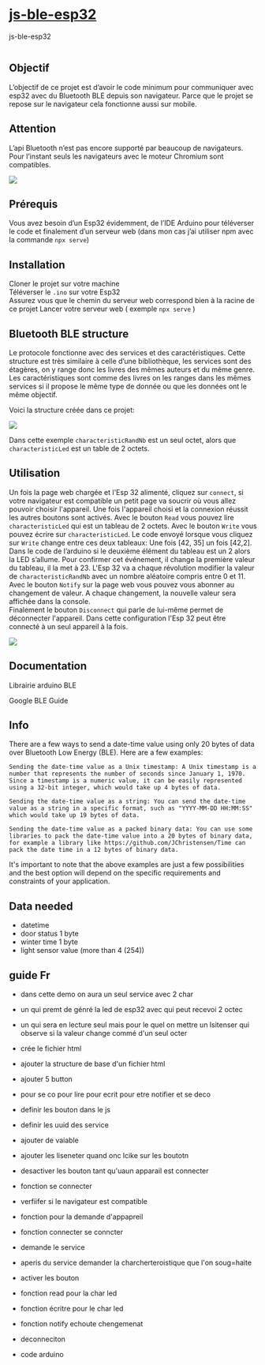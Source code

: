 # [js-ble-esp32](https://qypol342.github.io/js-ble-esp32/index2.html)

js-ble-esp32

<img sr="src/illustration.png">

## Objectif
L’objectif de ce projet est d’avoir le code minimum pour communiquer avec esp32 avec du Bluetooth BLE depuis son navigateur. Parce que le projet se repose sur le navigateur cela fonctionne aussi sur mobile.

## Attention
L’api Bluetooth n’est pas encore supporté par  beaucoup de navigateurs. Pour l’instant seuls les navigateurs avec le moteur Chromium sont compatibles.

<img src="ble_support.PNG">

## Prérequis
Vous avez besoin d’un Esp32 évidemment, de l’IDE Arduino pour téléverser le code et finalement d’un serveur web (dans mon cas j’ai utiliser npm avec la commande `npx serve`)

## Installation
Cloner le projet sur votre machine </br>
Téléverser le `.ino` sur votre Esp32 </br>
Assurez vous que le chemin du serveur web correspond bien à la racine de ce projet
Lancer votre serveur web ( exemple `npx serve` )

## Bluetooth BLE structure
Le protocole fonctionne avec des services et des caractéristiques. Cette structure est très similaire à celle d’une bibliothèque, les services sont des étagères, on y range donc les livres des mêmes auteurs et du même genre. Les caractéristiques sont comme des livres on les ranges dans les mêmes services si il propose le même type de donnée ou que les données ont le même objectif.

Voici la structure créée dans ce projet:

<img src="schema.png">

Dans cette exemple `characteristicRandNb` est un seul octet, alors que `characteristicLed` est un table de 2 octets.

## Utilisation
Un fois la page web chargée et l'Esp 32 alimenté, cliquez sur `connect`, si votre navigateur est compatible un petit page va soucrir où vous allez pouvoir choisir l'appareil.
Une fois l'appareil choisi et la connexion réussit les autres boutons sont activés. Avec le bouton `Read` vous pouvez lire `characteristicLed` qui est un tableau de 2 octets. Avec le bouton `Write` vous pouvez écrire sur `characteristicLed`. Le code envoyé lorsque vous cliquez sur `Write` change entre ces deux tableaux: Une fois [42, 35] un fois [42,2]. </br>
Dans le code de l’arduino si le deuxième élément du tableau est un 2 alors la LED s’allume. Pour confirmer cet événement, il change la première valeur du tableau, il la met à 23. L'Esp 32 va a chaque révolution modifier la valeur de `characteristicRandNb` avec un nombre aléatoire compris entre 0 et 11. </br>
Avec le bouton `Notify` sur la page web vous pouvez vous abonner au changement de valeur. A chaque changement, la nouvelle valeur sera affichée dans la console.</br>
Finalement le bouton `Disconnect` qui parle de lui-même permet de déconnecter l'appareil. Dans cette configuration l'Esp 32 peut être connecté à un seul appareil à la fois.

<img src="demo.PNG">

## Documentation

Librairie arduino BLE

Google BLE Guide














## Info
There are a few ways to send a date-time value using only 20 bytes of data over Bluetooth Low Energy (BLE). Here are a few examples:

    Sending the date-time value as a Unix timestamp: A Unix timestamp is a number that represents the number of seconds since January 1, 1970. Since a timestamp is a numeric value, it can be easily represented using a 32-bit integer, which would take up 4 bytes of data.

    Sending the date-time value as a string: You can send the date-time value as a string in a specific format, such as "YYYY-MM-DD HH:MM:SS" which would take up 19 bytes of data.

    Sending the date-time value as a packed binary data: You can use some libraries to pack the date-time value into a 20 bytes of binary data, for example a library like https://github.com/JChristensen/Time can pack the date time in a 12 bytes of binary data.

It's important to note that the above examples are just a few possibilities and the best option will depend on the specific requirements and constraints of your application.

## Data needed

- datetime
- door status 1 byte
- winter time 1 byte
- light sensor value (more than 4 (254))


## guide Fr
- dans cette demo on aura un seul service avec 2 char
- un qui premt de génré la led de esp32 avec qui peut recevoi 2 octec
- un qui sera en lecture seul mais pour le quel on mettre un lsitenser qui observe si la valeur change commé d'un seul octer
- crée le fichier html
- ajouter la structure de base d'un fichier html
- ajouter 5 button
- pour se co pour lire pour ecrit pour etre notifier et se deco
- definir les bouton dans le js
- definir les uuid des service
- ajouter de vaiable
- ajouter les liseneter quand onc lcike sur les boutotn
- desactiver les bouton tant qu'uaun apparail est connecter
- fonction se connecter
- verfiifer si le navigateur est compatible
- fonction pour la demande d'appapreil
- fonction connecter se conncter
- demande le service
- aperis du service demander la charcherteroistique que l'on soug=haite
- activer les bouton
- fonction read pour la char led
- fonction écritre pour le char led
- fonction notify echoute chengemenat
- deconneciton

- code arduino

